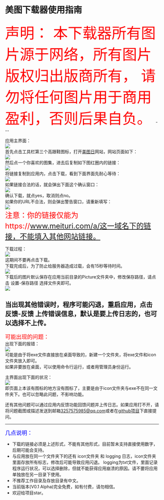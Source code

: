 美图下载器使用指南
====
<font size=8 color=red>
声明：  
本下载器所有图片源于网络，所有图片版权归出版商所有，  
请勿将任何图片用于商用盈利，否则后果自负。
</font>  
---

应用主界面：  
![](https://i.imgur.com/JhNqLK4.png)  
首先点击工具栏第三个高跟鞋图标，打开[美图日](https://www.meituri.com/)网站，网站页面如下：  
![](https://i.imgur.com/D0ekEdW.jpg)  
然后点一个你喜欢的图集，进去后复制如下图红圈内的链接：  
![](https://i.imgur.com/nxm46jN.jpg)  
将链接复制到应用内，点击下载，看到下面界面先耐心等待：  
![](https://i.imgur.com/z9B6TyX.png)  
如果链接合法的话，就会弹出下面这个确认窗口：  
![](https://i.imgur.com/Db5Z0S0.png)  
确认下载，就点yes，取消则点no。  
如果你的URL不合法，则会弹出警告窗口，请重新填写：  
![](https://i.imgur.com/kSdn4YK.png)  
<font size=5 color=red>
注意：你的链接仅能为https://www.meituri.com/a/这一域名下的链接，不能填入其他网站链接。
</font>  

下载过程：  
![](https://i.imgur.com/lJP5vVF.png)  
这期间不要再点击下载。  
下载完成后，为了防止给服务器造成过载，会有15秒等待时间。  
![](https://i.imgur.com/N9DldKH.png)  
下载后的图片默认保存在应用当前目录的Picture文件夹中，修改保存路径，请点击 设置-保存路径 选择文件夹即可。  
![](https://i.imgur.com/cQCoJEw.jpg)

当出现其他错误时，程序可能闪退，重启应用，点击 反馈-反馈 上传错误信息，默认是要上传日志的，也可以选择不上传。   
---
<font size=4 color=red>可能出现的问题：</font>  
出现下面的报错：  
![](https://i.imgur.com/gBi6b5L.png)   
可能是由于将exe文件直接放在桌面导致的，新建一个文件夹，将exe文件和icon文件夹放入即可。  
如果非要放在桌面，可以使用命令行运行，或者用管理员身份运行。  

主界面出现下面的状况：  
![](https://i.imgur.com/qCMn6ad.png)  
即页面上本该有图标的地方没有图标了，主要是由于icon文件夹与exe不在同一文件夹下。也可以忽略此问题，不影响功能。  

还有其他问题可以通过应用内反馈功能回馈问题并上传日志。如果应用打不开，请将问题截图或描述发送到邮箱[3257575985@qq.com](https://mail.qq.com/)或者在[github项目](https://github.com/crj1998/meitu/issues)下直接提问。


---
<font size=4 color=blue>几点说明：</font>  

- 下载的链接必须是上述形式，不能有其他形式，目前暂未支持直接使用数字，后期可能会支持。  
- 与应用放在同一个文件夹下的还有 icon文件夹 和 logging 日志，icon文件夹里面存放所有标志，修改后可能导致应用闪退。 logging为txt文件，里面记录程序运行状况，可以选择删除，但就不能获得应用崩溃的原因。请不要将应用单独放在另一目录下使用。  
- 不推荐工作目录及存放目录有中文。  
- 当前版本(V0.1 Alpha)完全免费，如有付费，请勿相信。  
- 欢迎给项目star。

